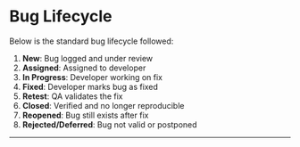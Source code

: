 # Bug Lifecycle

Below is the standard bug lifecycle followed:

1. **New**: Bug logged and under review
2. **Assigned**: Assigned to developer
3. **In Progress**: Developer working on fix
4. **Fixed**: Developer marks bug as fixed
5. **Retest**: QA validates the fix
6. **Closed**: Verified and no longer reproducible
7. **Reopened**: Bug still exists after fix
8. **Rejected/Deferred**: Bug not valid or postponed

---
